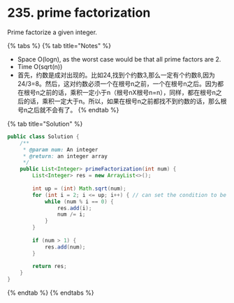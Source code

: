 # 235. prime factorization

Prime factorize a given integer.

{% tabs %}
{% tab title="Notes" %}
* Space O\(logn\), as the worst case would be that all prime factors are 2.
* Time O\(sqrt\(n\)\)
*  首先，约数是成对出现的。比如24,找到个约数3,那么一定有个约数8,因为24/3=8。然后，这对约数必须一个在根号n之前，一个在根号n之后。因为都在根号n之前的话，乘积一定小于n（根号nX根号n=n），同样，都在根号n之后的话，乘积一定大于n。所以，如果在根号n之前都找不到约数的话，那么根号n之后就不会有了。
{% endtab %}

{% tab title="Solution" %}
```java
public class Solution {
    /**
     * @param num: An integer
     * @return: an integer array
     */
    public List<Integer> primeFactorization(int num) {
        List<Integer> res = new ArrayList<>();
        
        int up = (int) Math.sqrt(num); 
        for (int i = 2; i <= up; i++) { // can set the condition to be i * i <= num
            while (num % i == 0) {
                res.add(i);
                num /= i;
            }
        }
        
        if (num > 1) {
            res.add(num);
        }
        
        return res;
    }
}
```
{% endtab %}
{% endtabs %}

